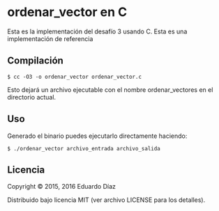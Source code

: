 # ordenar_vector en C

Esta es la implementación del desafío 3 usando C.
Esta es una implementación de referencia


## Compilación

 	$ cc -O3 -o ordenar_vector ordenar_vector.c

Esto dejará un archivo ejecutable con el nombre ordenar_vectores en el directorio actual.


## Uso

Generado el binario  puedes ejecutarlo directamente haciendo:

    $ ./ordenar_vector archivo_entrada archivo_salida


## Licencia

Copyright © 2015, 2016 Eduardo Díaz

Distribuido bajo licencia MIT (ver archivo LICENSE para los detalles).
